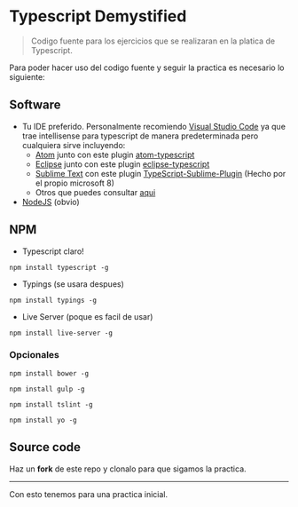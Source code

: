 # Typescript Demystified


> Codigo fuente para los ejercicios que se realizaran en la platica de Typescript.


Para poder hacer uso del codigo fuente y seguir la practica es necesario lo siguiente:

## Software

- Tu IDE preferido. Personalmente recomiendo [Visual Studio Code](https://code.visualstudio.com/download) ya que trae intellisense para typescript de manera predeterminada pero cualquiera sirve incluyendo:
	- [Atom](https://atom.io/) junto con este plugin [atom-typescript](https://atom.io/packages/atom-typescript)
	- [Eclipse](https://eclipse.org/downloads/eclipse-packages/) junto con este plugin [eclipse-typescript](https://github.com/palantir/eclipse-typescript)
	- [Sublime Text](https://www.sublimetext.com/3) con este plugin [TypeScript-Sublime-Plugin](https://github.com/Microsoft/TypeScript-Sublime-Plugin) (Hecho por el propio microsoft 8)
	- Otros que puedes consultar [aqui](https://github.com/Microsoft/TypeScript/wiki/TypeScript-Editor-Support)
- [NodeJS](https://nodejs.org/en/download/) (obvio)

## NPM

* Typescript claro!

```
npm install typescript -g
```

* Typings (se usara despues)

```
npm install typings -g
```

* Live Server (poque es facil de usar)

```
npm install live-server -g
```

### Opcionales

```
npm install bower -g
```

```
npm install gulp -g
```

```
npm install tslint -g
```

```
npm install yo -g
```

## Source code

Haz un **fork** de este repo y clonalo para que sigamos la practica.

---

Con esto tenemos para una practica inicial. 

